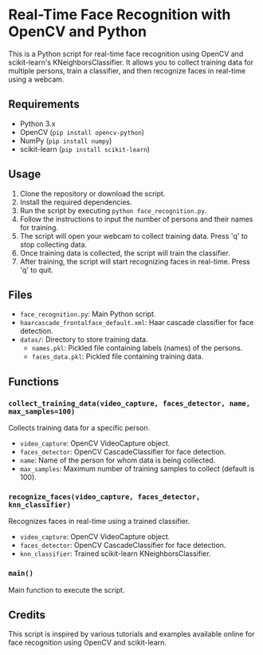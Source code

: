 # Real-Time Face Recognition with OpenCV and Python

This is a Python script for real-time face recognition using OpenCV and scikit-learn's KNeighborsClassifier. It allows you to collect training data for multiple persons, train a classifier, and then recognize faces in real-time using a webcam.

## Requirements

- Python 3.x
- OpenCV (`pip install opencv-python`)
- NumPy (`pip install numpy`)
- scikit-learn (`pip install scikit-learn`)

## Usage

1. Clone the repository or download the script.
2. Install the required dependencies.
3. Run the script by executing `python face_recognition.py`.
4. Follow the instructions to input the number of persons and their names for training.
5. The script will open your webcam to collect training data. Press 'q' to stop collecting data.
6. Once training data is collected, the script will train the classifier.
7. After training, the script will start recognizing faces in real-time. Press 'q' to quit.

## Files

- `face_recognition.py`: Main Python script.
- `haarcascade_frontalface_default.xml`: Haar cascade classifier for face detection.
- `datas/`: Directory to store training data.
  - `names.pkl`: Pickled file containing labels (names) of the persons.
  - `faces_data.pkl`: Pickled file containing training data.

## Functions

### `collect_training_data(video_capture, faces_detector, name, max_samples=100)`

Collects training data for a specific person.

- `video_capture`: OpenCV VideoCapture object.
- `faces_detector`: OpenCV CascadeClassifier for face detection.
- `name`: Name of the person for whom data is being collected.
- `max_samples`: Maximum number of training samples to collect (default is 100).

### `recognize_faces(video_capture, faces_detector, knn_classifier)`

Recognizes faces in real-time using a trained classifier.

- `video_capture`: OpenCV VideoCapture object.
- `faces_detector`: OpenCV CascadeClassifier for face detection.
- `knn_classifier`: Trained scikit-learn KNeighborsClassifier.

### `main()`

Main function to execute the script.

## Credits

This script is inspired by various tutorials and examples available online for face recognition using OpenCV and scikit-learn.

